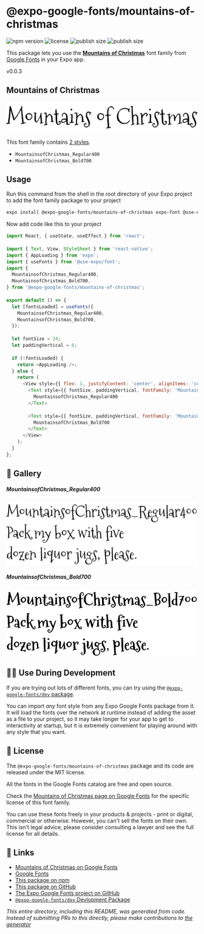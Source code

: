 # @expo-google-fonts/mountains-of-christmas

![npm version](https://flat.badgen.net/npm/v/@expo-google-fonts/mountains-of-christmas)
![license](https://flat.badgen.net/github/license/expo/google-fonts)
![publish size](https://flat.badgen.net/packagephobia/install/@expo-google-fonts/mountains-of-christmas)
![publish size](https://flat.badgen.net/packagephobia/publish/@expo-google-fonts/mountains-of-christmas)

This package lets you use the [**Mountains of Christmas**](https://fonts.google.com/specimen/Mountains+of+Christmas) font family from [Google Fonts](https://fonts.google.com/) in your Expo app.

v0.0.3

## Mountains of Christmas

![Mountains of Christmas](./font-family.png)

This font family contains [2 styles](#-gallery).

- `MountainsofChristmas_Regular400`
- `MountainsofChristmas_Bold700`

## Usage

Run this command from the shell in the root directory of your Expo project to add the font family package to your project
```sh
expo install @expo-google-fonts/mountains-of-christmas expo-font @use-expo/font
```

Now add code like this to your project
```js
import React, { useState, useEffect } from 'react';

import { Text, View, StyleSheet } from 'react-native';
import { AppLoading } from 'expo';
import { useFonts } from '@use-expo/font';
import {
  MountainsofChristmas_Regular400,
  MountainsofChristmas_Bold700,
} from '@expo-google-fonts/mountains-of-christmas';

export default () => {
  let [fontsLoaded] = useFonts({
    MountainsofChristmas_Regular400,
    MountainsofChristmas_Bold700,
  });

  let fontSize = 24;
  let paddingVertical = 6;

  if (!fontsLoaded) {
    return <AppLoading />;
  } else {
    return (
      <View style={{ flex: 1, justifyContent: 'center', alignItems: 'center' }}>
        <Text style={{ fontSize, paddingVertical, fontFamily: 'MountainsofChristmas_Regular400' }}>
          MountainsofChristmas_Regular400
        </Text>

        <Text style={{ fontSize, paddingVertical, fontFamily: 'MountainsofChristmas_Bold700' }}>
          MountainsofChristmas_Bold700
        </Text>
      </View>
    );
  }
};

```

## 🔡 Gallery

##### MountainsofChristmas_Regular400
![MountainsofChristmas_Regular400](./c2200cef227dc27280b133ec5d366a7a1c5e8956523b6a69490c6d3be875831f.ttf.png)

##### MountainsofChristmas_Bold700
![MountainsofChristmas_Bold700](./52a7b2b21269dc6d67187a7882fa4bbc19f093792adc852c62497c6495d129e6.ttf.png)


## 👩‍💻 Use During Development

If you are trying out lots of different fonts, you can try using the [`@expo-google-fonts/dev` package](https://github.com/expo/google-fonts/tree/master/font-packages/dev#readme).

You can import *any* font style from any Expo Google Fonts package from it. It will load the fonts
over the network at runtime instead of adding the asset as a file to your project, so it may take longer
for your app to get to interactivity at startup, but it is extremely convenient
for playing around with any style that you want.

## 📖 License

The `@expo-google-fonts/mountains-of-christmas` package and its code are released under the MIT license.

All the fonts in the Google Fonts catalog are free and open source.

Check the [Mountains of Christmas page on Google Fonts](https://fonts.google.com/specimen/Mountains+of+Christmas) for the specific license of this font family.

You can use these fonts freely in your products & projects - print or digital, commercial or otherwise. However, you can't sell the fonts on their own. This isn't legal advice, please consider consulting a lawyer and see the full license for all details.

## 🔗 Links

- [Mountains of Christmas on Google Fonts](https://fonts.google.com/specimen/Mountains+of+Christmas)
- [Google Fonts](https://fonts.google.com/)
- [This package on npm](https://www.npmjs.com/package/@expo-google-fonts/mountains-of-christmas)
- [This package on GitHub](https://github.com/expo/google-fonts/tree/master/font-packages/mountains-of-christmas)
- [The Expo Google Fonts project on GitHub](https://github.com/expo/google-fonts)
- [`@expo-google-fonts/dev` Devlopment Package](https://github.com/expo/google-fonts/tree/master/font-packages/dev)


*This entire directory, including this README, was generated from code. Instead of submitting PRs to this directly, please make contributions to [the generator](https://github.com/expo/google-fonts/tree/master/packages/generator)*
